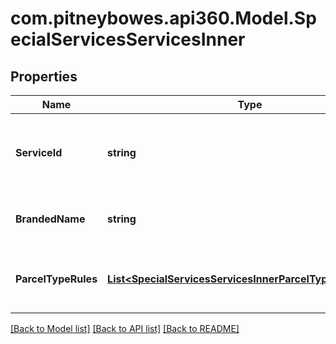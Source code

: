# com.pitneybowes.api360.Model.SpecialServicesServicesInner

## Properties

Name | Type | Description | Notes
------------ | ------------- | ------------- | -------------
**ServiceId** | **string** | The unique identifier given to the carrier specific service. | [optional] 
**BrandedName** | **string** | The branded name of the service | [optional] 
**ParcelTypeRules** | [**List&lt;SpecialServicesServicesInnerParcelTypeRulesInner&gt;**](SpecialServicesServicesInnerParcelTypeRulesInner.md) | It displays special services for specific parcel type | [optional] 

[[Back to Model list]](../../README.md#documentation-for-models) [[Back to API list]](../../README.md#documentation-for-api-endpoints) [[Back to README]](../../README.md)

